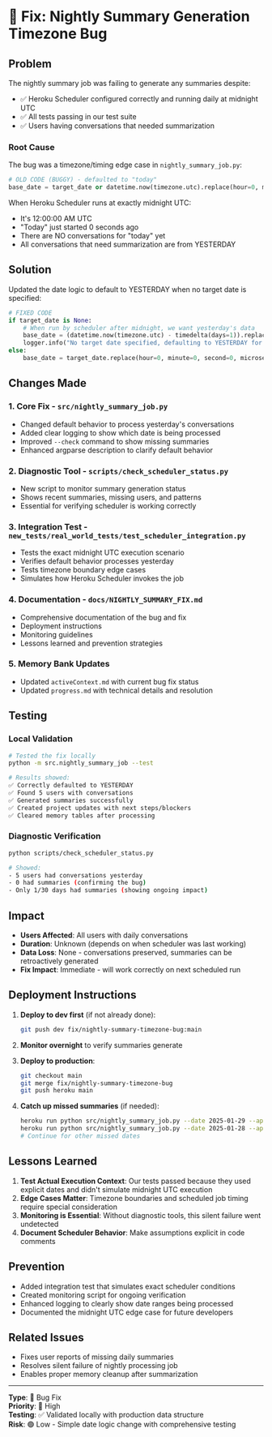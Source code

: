 # 🐛 Fix: Nightly Summary Generation Timezone Bug

## Problem

The nightly summary job was failing to generate any summaries despite:
- ✅ Heroku Scheduler configured correctly and running daily at midnight UTC  
- ✅ All tests passing in our test suite
- ✅ Users having conversations that needed summarization

### Root Cause

The bug was a timezone/timing edge case in `nightly_summary_job.py`:

```python
# OLD CODE (BUGGY) - defaulted to "today"
base_date = target_date or datetime.now(timezone.utc).replace(hour=0, minute=0, second=0, microsecond=0)
```

When Heroku Scheduler runs at exactly midnight UTC:
- It's 12:00:00 AM UTC 
- "Today" just started 0 seconds ago
- There are NO conversations for "today" yet
- All conversations that need summarization are from YESTERDAY

## Solution

Updated the date logic to default to YESTERDAY when no target date is specified:

```python
# FIXED CODE
if target_date is None:
    # When run by scheduler after midnight, we want yesterday's data
    base_date = (datetime.now(timezone.utc) - timedelta(days=1)).replace(hour=0, minute=0, second=0, microsecond=0)
    logger.info("No target date specified, defaulting to YESTERDAY for scheduled run")
else:
    base_date = target_date.replace(hour=0, minute=0, second=0, microsecond=0)
```

## Changes Made

### 1. **Core Fix** - `src/nightly_summary_job.py`
- Changed default behavior to process yesterday's conversations
- Added clear logging to show which date is being processed
- Improved `--check` command to show missing summaries
- Enhanced argparse description to clarify default behavior

### 2. **Diagnostic Tool** - `scripts/check_scheduler_status.py`
- New script to monitor summary generation status
- Shows recent summaries, missing users, and patterns
- Essential for verifying scheduler is working correctly

### 3. **Integration Test** - `new_tests/real_world_tests/test_scheduler_integration.py`
- Tests the exact midnight UTC execution scenario
- Verifies default behavior processes yesterday
- Tests timezone boundary edge cases
- Simulates how Heroku Scheduler invokes the job

### 4. **Documentation** - `docs/NIGHTLY_SUMMARY_FIX.md`
- Comprehensive documentation of the bug and fix
- Deployment instructions
- Monitoring guidelines
- Lessons learned and prevention strategies

### 5. **Memory Bank Updates**
- Updated `activeContext.md` with current bug fix status
- Updated `progress.md` with technical details and resolution

## Testing

### Local Validation
```bash
# Tested the fix locally
python -m src.nightly_summary_job --test

# Results showed:
✅ Correctly defaulted to YESTERDAY
✅ Found 5 users with conversations  
✅ Generated summaries successfully
✅ Created project updates with next steps/blockers
✅ Cleared memory tables after processing
```

### Diagnostic Verification
```bash
python scripts/check_scheduler_status.py

# Showed:
- 5 users had conversations yesterday
- 0 had summaries (confirming the bug)
- Only 1/30 days had summaries (showing ongoing impact)
```

## Impact

- **Users Affected**: All users with daily conversations
- **Duration**: Unknown (depends on when scheduler was last working)
- **Data Loss**: None - conversations preserved, summaries can be retroactively generated
- **Fix Impact**: Immediate - will work correctly on next scheduled run

## Deployment Instructions

1. **Deploy to dev first** (if not already done):
   ```bash
   git push dev fix/nightly-summary-timezone-bug:main
   ```

2. **Monitor overnight** to verify summaries generate

3. **Deploy to production**:
   ```bash
   git checkout main
   git merge fix/nightly-summary-timezone-bug
   git push heroku main
   ```

4. **Catch up missed summaries** (if needed):
   ```bash
   heroku run python src/nightly_summary_job.py --date 2025-01-29 --app fridays-at-four
   heroku run python src/nightly_summary_job.py --date 2025-01-28 --app fridays-at-four
   # Continue for other missed dates
   ```

## Lessons Learned

1. **Test Actual Execution Context**: Our tests passed because they used explicit dates and didn't simulate midnight UTC execution
2. **Edge Cases Matter**: Timezone boundaries and scheduled job timing require special consideration  
3. **Monitoring is Essential**: Without diagnostic tools, this silent failure went undetected
4. **Document Scheduler Behavior**: Make assumptions explicit in code comments

## Prevention

- Added integration test that simulates exact scheduler conditions
- Created monitoring script for ongoing verification
- Enhanced logging to clearly show date ranges being processed
- Documented the midnight UTC edge case for future developers

## Related Issues

- Fixes user reports of missing daily summaries
- Resolves silent failure of nightly processing job
- Enables proper memory cleanup after summarization

---

**Type**: 🐛 Bug Fix  
**Priority**: 🔴 High  
**Testing**: ✅ Validated locally with production data structure  
**Risk**: 🟢 Low - Simple date logic change with comprehensive testing 